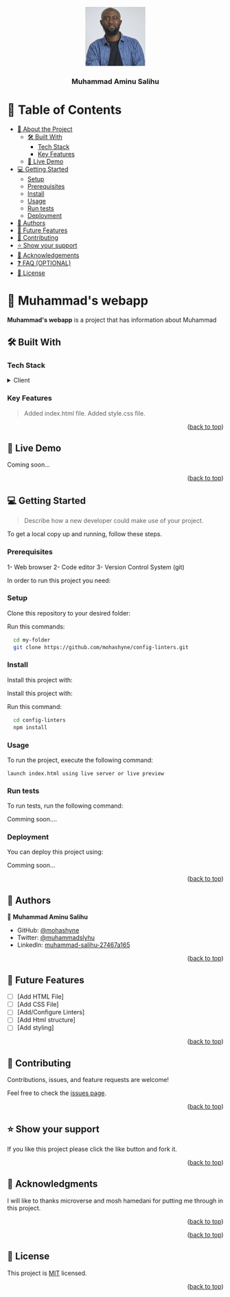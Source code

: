 <a name="readme-top"></a>

<div align="center">
  <img src="./dist/img/my-profile.jpg" alt="logo" width="140"  height="auto" />
  <br/>

  <h3><b>Muhammad Aminu  Salihu</b></h3>

</div>

# 📗 Table of Contents

- [📖 About the Project](#about-project)
  - [🛠 Built With](#built-with)
    - [Tech Stack](#tech-stack)
    - [Key Features](#key-features)
  - [🚀 Live Demo](#live-demo)
- [💻 Getting Started](#getting-started)
  - [Setup](#setup)
  - [Prerequisites](#prerequisites)
  - [Install](#install)
  - [Usage](#usage)
  - [Run tests](#run-tests)
  - [Deployment](#deployment)
- [👥 Authors](#authors)
- [🔭 Future Features](#future-features)
- [🤝 Contributing](#contributing)
- [⭐️ Show your support](#support)
- [🙏 Acknowledgements](#acknowledgements)
- [❓ FAQ (OPTIONAL)](#faq)
- [📝 License](#license)

# 📖 Muhammad's webapp <a name="about-project"></a>

**Muhammad's webapp** is a project that has information about Muhammad

## 🛠 Built With <a name="built-with"></a>

### Tech Stack <a name="tech-stack"></a>

<details>
  <summary>Client</summary>
  <ul>
    <li><a href="https://muhammad.com/">HTML</a></li>
    <li><a href="https://Muhammad.com/">CSS</a></li>
  </ul>
</details>

### Key Features <a name="key-features"></a>

> Added index.html file.
> Added style.css file.

<p align="right">(<a href="#readme-top">back to top</a>)</p>

<!-- LIVE DEMO -->

## 🚀 Live Demo <a name="live-demo"></a>

Coming soon...

<p align="right">(<a href="#readme-top">back to top</a>)</p>

## 💻 Getting Started <a name="getting-started"></a>

> Describe how a new developer could make use of your project.

To get a local copy up and running, follow these steps.

### Prerequisites

1- Web browser
2- Code editor
3- Version Control System (git)

In order to run this project you need:

### Setup

Clone this repository to your desired folder:

Run this commands:

```sh
  cd my-folder
  git clone https://github.com/mohashyne/config-linters.git
```

### Install

Install this project with:

Install this project with:

Run this command:

```sh
  cd config-linters
  npm install
```

### Usage

To run the project, execute the following command:

```
launch index.html using live server or live preview
```

### Run tests

To run tests, run the following command:

Comming soon....

### Deployment

You can deploy this project using:

Comming soon...

<p align="right">(<a href="#readme-top">back to top</a>)</p>

## 👥 Authors <a name="authors"></a>

👤 **Muhammad Aminu Salihu**

- GitHub: [@mohashyne](https://github.com/mohashyne)
- Twitter: [@muhammadslyhu](https://twitter.com/muhammadslyhu)
- LinkedIn: [muhammad-salihu-27467a165](https://linkedin.com/in/muhammad-salihu-27467a165)

<p align="right">(<a href="#readme-top">back to top</a>)</p>

## 🔭 Future Features <a name="future-features"></a>

- [ ] [Add HTML File]
- [ ] [Add CSS File]
- [ ] [Add/Configure Linters]
- [ ] [Add Html structure]
- [ ] [Add styling]

<p align="right">(<a href="#readme-top">back to top</a>)</p>

## 🤝 Contributing <a name="contributing"></a>

Contributions, issues, and feature requests are welcome!

Feel free to check the [issues page](../../issues/).

<p align="right">(<a href="#readme-top">back to top</a>)</p>

## ⭐️ Show your support <a name="support"></a>

If you like this project please click the like button and fork it.

<p align="right">(<a href="#readme-top">back to top</a>)</p>

## 🙏 Acknowledgments <a name="acknowledgements"></a>

I will like to thanks microverse and mosh hamedani for putting me through in this project.

<p align="right">(<a href="#readme-top">back to top</a>)</p>

<p align="right">(<a href="#readme-top">back to top</a>)</p>

## 📝 License <a name="license"></a>

This project is [MIT](./LICENSE) licensed.

<p align="right">(<a href="#readme-top">back to top</a>)</p>
